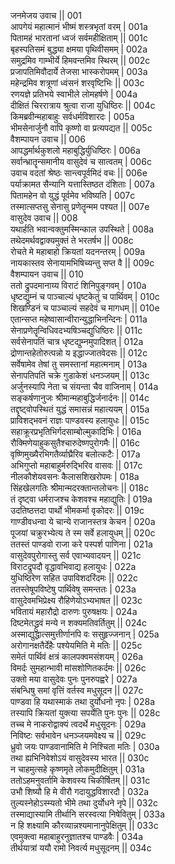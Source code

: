 जनमेजय उवाच ||	001    
आपगेयं महात्मानं भीष्मं शस्त्रभृतां वरम् |	001a  
पितामहं भारतानां ध्वजं सर्वमहीक्षिताम् ||	001c  
बृहस्पतिसमं बुद्ध्या क्षमया पृथिवीसमम् |	002a  
समुद्रमिव गाम्भीर्ये हिमवन्तमिव स्थिरम् ||	002c  
प्रजापतिमिवौदार्ये तेजसा भास्करोपमम् |	003a  
महेन्द्रमिव शत्रूणां ध्वंसनं शरवृष्टिभिः ||	003c  
रणयज्ञे प्रतिभये स्वाभीले लोमहर्षणे |	004a  
दीक्षितं चिररात्राय श्रुत्वा राजा युधिष्ठिरः ||	004c  
किमब्रवीन्महाबाहुः सर्वधर्मविशारदः |	005a  
भीमसेनार्जुनौ वापि कृष्णो वा प्रत्यपद्यत ||	005c  
वैशम्पायन उवाच ||	006    
आपद्धर्मार्थकुशलो महाबुद्धिर्युधिष्ठिरः |	006a  
सर्वान्भ्रातॄन्समानीय वासुदेवं च सात्वतम् |	006c  
उवाच वदतां श्रेष्ठः सान्त्वपूर्वमिदं वचः ||	006e   
पर्याक्रामत सैन्यानि यत्तास्तिष्ठत दंशिताः |	007a  
पितामहेन वो युद्धं पूर्वमेव भविष्यति |	007c  
तस्मात्सप्तसु सेनासु प्रणेतॄन्मम पश्यत ||	007e   
वासुदेव उवाच ||	008    
यथार्हति भवान्वक्तुमस्मिन्काल उपस्थिते |	008a  
तथेदमर्थवद्वाक्यमुक्तं ते भरतर्षभ ||	008c  
रोचते मे महाबाहो क्रियतां यदनन्तरम् |	009a  
नायकास्तव सेनायामभिषिच्यन्तु सप्त वै ||	009c  
वैशम्पायन उवाच ||	010   
ततो द्रुपदमानाय्य विराटं शिनिपुङ्गवम् |	010a  
धृष्टद्युम्नं च पाञ्चाल्यं धृष्टकेतुं च पार्थिवम् |	010c  
शिखण्डिनं च पाञ्चाल्यं सहदेवं च मागधम् ||	010e   
एतान्सप्त महेष्वासान्वीरान्युद्धाभिनन्दिनः |	011a  
सेनाप्रणेतॄन्विधिवदभ्यषिञ्चद्युधिष्ठिरः ||	011c  
सर्वसेनापतिं चात्र धृष्टद्युम्नमुपादिशत् |	012a  
द्रोणान्तहेतोरुत्पन्नो य इद्धाज्जातवेदसः ||	012c  
सर्वेषामेव तेषां तु समस्तानां महात्मनाम् |	013a  
सेनापतिपतिं चक्रे गुडाकेशं धनञ्जयम् ||	013c  
अर्जुनस्यापि नेता च संयन्ता चैव वाजिनाम् |	014a  
सङ्कर्षणानुजः श्रीमान्महाबुद्धिर्जनार्दनः ||	014c  
तद्दृष्ट्वोपस्थितं युद्धं समासन्नं महात्ययम् |	015a  
प्राविशद्भवनं राज्ञः पाण्डवस्य हलायुधः ||	015c  
सहाक्रूरप्रभृतिभिर्गदसाम्बोल्मुकादिभिः |	016a  
रौक्मिणेयाहुकसुतैश्चारुदेष्णपुरोगमैः ||	016c  
वृष्णिमुख्यैरभिगतैर्व्याघ्रैरिव बलोत्कटैः |	017a  
अभिगुप्तो महाबाहुर्मरुद्भिरिव वासवः ||	017c  
नीलकौशेयवसनः कैलासशिखरोपमः |	018a  
सिंहखेलगतिः श्रीमान्मदरक्तान्तलोचनः ||	018c  
तं दृष्ट्वा धर्मराजश्च केशवश्च महाद्युतिः |	019a  
उदतिष्ठत्तदा पार्थो भीमकर्मा वृकोदरः ||	019c  
गाण्डीवधन्वा ये चान्ये राजानस्तत्र केचन |	020a  
पूजयां चक्रुरभ्येत्य ते स्म सर्वे हलायुधम् ||	020c  
ततस्तं पाण्डवो राजा करे पस्पर्श पाणिना |	021a  
वासुदेवपुरोगास्तु सर्व एवाभ्यवादयन् ||	021c  
विराटद्रुपदौ वृद्धावभिवाद्य हलायुधः |	022a  
युधिष्ठिरेण सहित उपाविशदरिंदमः ||	022c  
ततस्तेषूपविष्टेषु पार्थिवेषु समन्ततः |	023a  
वासुदेवमभिप्रेक्ष्य रौहिणेयोऽभ्यभाषत ||	023c  
भवितायं महारौद्रो दारुणः पुरुषक्षयः |	024a  
दिष्टमेतद्ध्रुवं मन्ये न शक्यमतिवर्तितुम् ||	024c  
अस्माद्युद्धात्समुत्तीर्णानपि वः ससुहृज्जनान् |	025a  
अरोगानक्षतैर्देहैः पश्येयमिति मे मतिः ||	025c  
समेतं पार्थिवं क्षत्रं कालपक्वमसंशयम् |	026a  
विमर्दः सुमहान्भावी मांसशोणितकर्दमः ||	026c  
उक्तो मया वासुदेवः पुनः पुनरुपह्वरे |	027a  
संबन्धिषु समां वृत्तिं वर्तस्व मधुसूदन ||	027c  
पाण्डवा हि यथास्माकं तथा दुर्योधनो नृपः |	028a  
तस्यापि क्रियतां युक्त्या सपर्येति पुनः पुनः ||	028c  
तच्च मे नाकरोद्वाक्यं त्वदर्थे मधुसूदनः |	029a  
निविष्टः सर्वभावेन धनञ्जयमवेक्ष्य च ||	029c  
ध्रुवो जयः पाण्डवानामिति मे निश्चिता मतिः |	030a  
तथा ह्यभिनिवेशोऽयं वासुदेवस्य भारत ||	030c  
न चाहमुत्सहे कृष्णमृते लोकमुदीक्षितुम् |	031a  
ततोऽहमनुवर्तामि केशवस्य चिकीर्षितम् ||	031c  
उभौ शिष्यौ हि मे वीरौ गदायुद्धविशारदौ |	032a  
तुल्यस्नेहोऽस्म्यतो भीमे तथा दुर्योधने नृपे ||	032c  
तस्माद्यास्यामि तीर्थानि सरस्वत्या निषेवितुम् |	033a  
न हि शक्ष्यामि कौरव्यान्नश्यमानानुपेक्षितुम् ||	033c  
एवमुक्त्वा महाबाहुरनुज्ञातश्च पाण्डवैः |	034a  
तीर्थयात्रां ययौ रामो निवर्त्य मधुसूदनम् ||	034c  
